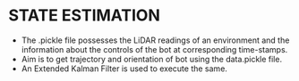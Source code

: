 # STATE ESTIMATION
* The .pickle file possesses the LiDAR readings of an environment and the information about the controls of the bot at corresponding time-stamps.
* Aim is to get trajectory and orientation of bot using the data.pickle file.
* An Extended Kalman Filter is used to execute the same.
